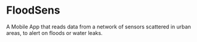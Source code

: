 # FloodSens
A Mobile App that reads data from a network of sensors scattered in urban areas, to alert on floods or water leaks.
